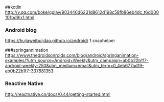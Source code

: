 ##kotlin
http://v.qq.com/boke/gplay/903446d6231d8612d198c58fb86eb4dc_t6d000101bd9lx1.html



### Android blog
https://hujiaweibujidao.github.io/android/
1.snaphelper

###springannimation
https://www.thedroidsonroids.com/blog/android/springanimation-examples/?utm_source=Android+Weekly&utm_campaign=ab0b22b1f7-android-weekly-250&utm_medium=email&utm_term=0_4eb677ad19-ab0b22b1f7-337881353


### Reactive Native
http://reactnative.cn/docs/0.44/getting-started.html
